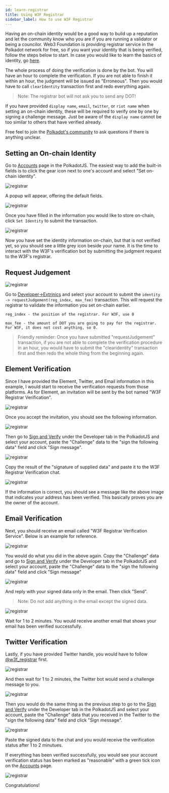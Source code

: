 ```yaml
---
id: learn-registrar
title: Using W3F Registrar
sidebar_label: How to use W3F Registrar
---
```


Having an on-chain identity would be a good way to build up a reputation and let the community know
who you are if you are running a validator or being a councilor. Web3 Foundation is providing
registrar service in the Polkadot network for free, so if you want your identity that is being
verified, follow the steps below to start. In case you would like to learn the basics of identity,
go [here](learn-identity).

The whole process of doing the verification is done by the bot. You will have an hour to complete
the verification. If you are not able to finish it within an hour, the judgment will be issued as
"Erroneous". Then you would have to call `clearIdentity` transaction first and redo everything
again.

> Note: The registrar bot will not ask you to send any DOT!

If you have provided `display name`, `email`, `twitter`, or `riot name` when setting an on-chain
identity, these will be required to verify one by one by signing a challenge message. Just be aware
of the `display name` cannot be too similar to others that have verified already.

Free feel to join the [Polkadot's community](community#polkadot) to ask questions if there is
anything unclear.

## Setting an On-chain Identity

Go to [Accounts](<(https://polkadot.js.org/apps/#/accounts)>) page in the PolkadotJS. The easiest
way to add the built-in fields is to click the gear icon next to one's account and select "Set
on-chain identity".

![registrar](assets/registrar/1.jpg)

A popup will appear, offering the default fields.

![registrar](assets/registrar/2.jpg)

Once you have filled in the information you would like to store on-chain, click `Set Identity` to
submit the transaction.

![registrar](assets/registrar/3.jpg)

Now you have set the identity information on-chain, but that is not verified yet, so you should see
a little grey icon beside your name. It is the time to interact with the W3F's verification bot by
submitting the judgment request to the W3F's registrar.

## Request Judgement

![registrar](assets/registrar/4.jpg)

Go to
[Developer->Extrinics](https://polkadot.js.org/apps/?rpc=wss%3A%2F%2Frpc.polkadot.io#/extrinsics)
and select your account to submit the `identity -> requestJudgement(reg_index, max_fee)`
transaction. This will request the registrar to validate the information you set on-chain earlier.

```
reg_index - the position of the registrar. For W3F, use 0

max_fee - the amount of DOT you are going to pay for the registrar. For W3F, it does not cost anything, so 0.
```

> Friendly reminder: Once you have submitted "requestJudgement" transaction, if you are not able to
> complete the verification procedure in an hour, you would have to submit the "clearidentity"
> transaction first and then redo the whole thing from the beginning again.

## Element Verification

Since I have provided the Element, Twitter, and Email information in this example, I would start to
receive the verification requests from those platforms. As for Element, an invitation will be sent
by the bot named "W3F Registrar Verification".

![registrar](assets/registrar/5.jpg)

Once you accept the invitation, you should see the following information.

![registrar](assets/registrar/6.jpg)

Then go to [Sign and Verify](https://polkadot.js.org/apps/#/signing) under the Developer tab in the
PolkadotJS and select your account, paste the "Challenge" data to the "sign the following data"
field and click "Sign message".

![registrar](assets/registrar/7.jpg)

Copy the result of the "signature of supplied data" and paste it to the W3F Registrar Verification
chat.

![registrar](assets/registrar/8.jpg)

If the information is correct, you should see a message like the above image that indicates your
address has been verified. This basically proves you are the owner of the account.

## Email Verification

Next, you should receive an email called "W3F Registrar Verification Service". Below is an example
for reference.

![registrar](assets/registrar/9.jpg)

You would do what you did in the above again. Copy the "Challenge" data and go to
[Sign and Verify](https://polkadot.js.org/apps/#/signing) under the Developer tab in the PolkadotJS
and select your account, paste the "Challenge" data to the "sign the following data" field and click
"Sign message"

![registrar](assets/registrar/10.jpg)

And reply with your signed data only in the email. Then click "Send".

> Note: Do not add anything in the email except the signed data.

![registrar](assets/registrar/11.jpg)

Wait for 1 to 2 minutes. You would receive another email that shows your email has been verified
successfully.

## Twitter Verification

Lastly, if you have provided Twitter handle, you would have to follow
[@w3f_registrar](https://twitter.com/w3f_registrar) first.

![registrar](assets/registrar/12.jpg)

And then wait for 1 to 2 minutes, the Twitter bot would send a challenge message to you.

![registrar](assets/registrar/13.jpg)

Then you would do the same thing as the previous step to go to the
[Sign and Verify](https://polkadot.js.org/apps/#/signing) under the Developer tab in the PolkadotJS
and select your account, paste the "Challenge" data that you received in the Twitter to the "sign
the following data" field and click "Sign message".

![registrar](assets/registrar/14.jpg)

Paste the signed data to the chat and you would receive the verification status after 1 to 2
minutues.

If everything has been verified successfully, you would see your account verification status has
been marked as "reasonable" with a green tick icon on the
[Accounts](https://polkadot.js.org/apps/#/accounts) page.

![registrar](assets/registrar/15.jpg)

Congratulations!
